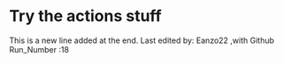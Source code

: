 # Try the actions stuff

This is a new line added at the end. Last edited by: Eanzo22 ,with Github Run_Number :18
